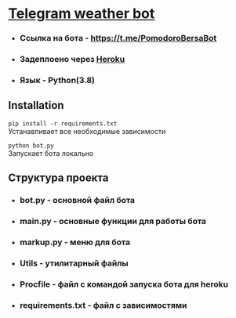 # [Telegram weather bot](https://t.me/PomodoroBersaBot)

* ### Ссылка на бота - https://t.me/PomodoroBersaBot
* ### Задеплоено через [Heroku](https://www.heroku.com/)
* ### Язык - Python(3.8)

## Installation
`pip install -r requirements.txt`\
Устанавливает все необходимые зависимости

`python bot.py`\
Запускает бота локально

## Структура проекта
* ### bot.py - основной файл бота
* ### main.py - основные функции для работы бота
* ### markup.py - меню для бота
* ### Utils - утилитарный файлы
* ### Procfile - файл с командой запуска бота для heroku
* ### requirements.txt - файл с зависимостями